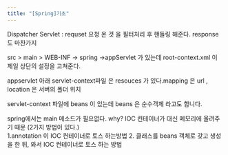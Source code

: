 ```yaml
---
title: "[Spring]기초"
---
```


Dispatcher Servlet : requset 요청 온 것 을 필터처리 후 핸들링 해준다. response 도 마찬가지

src > main > WEB-INF -> spring ->appServlet 가 있는데 root-context.xml 이 제일 상단의 설정을 고쳐준다.

appservlet 아래 servlet-context파일 은 resouces 가 있다.mapping 은 url , location 은 서버의 폴더 위치

servlet-context 파일에  beans 이 있는데  beans 은 순수객체 라고도 합니다. 

spring에서는 main 메소드가 필요없다. why? IOC 컨테이너가 대신 메모리에 올려주기 때문 (2가지 방법이 있다.)  
1.annotation 이 IOC 컨테이너로 토스 하는방법
2. 클래스를 beans 객체로 갖고 생성 을 한 뒤, 와서 IOC 컨테이너로 토스 하는 방법
